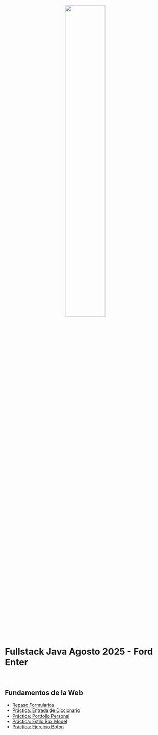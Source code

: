 <div align="center">
    <img width="50%" src="https://www.skillnest.com/wp-content/uploads/2025/01/Skillnest_blanca-1.png">
</div>
<br>

# Fullstack Java Agosto 2025 - Ford Enter

<br>

## Fundamentos de la Web

- [Repaso Formularios](./repaso-forms/)
- [Práctica: Entrada de Diccionario](./entrada-diccionario/)
- [Práctica: Portfolio Personal](./portfolio/)
- [Práctica: Estilo Box Model](./estilo-box-model/)
- [Práctica: Ejercicio Botón](./boton/)